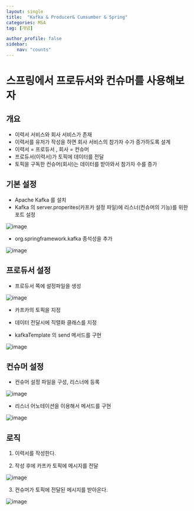 ```yaml
---
layout: single
title:  "Kafka & Producer& Cumsumber & Spring"
categories: MSA
tag: [개념]

author_profile: false
sidebar:
    nav: "counts"
---
```


# 스프링에서 프로듀서와 컨슈머를 사용해보자

## 개요

- 이력서 서비스와 회사 서비스가 존재
- 이력서를 유저가 작성을 하면 회사 서비스의 참가자 수가 증가하도록 설계
- 이력서 = 프로듀서 , 회사 = 컨슈머
- 프로듀서(이력서)가 토픽에 데이터를 전달
- 토픽을 구독한 컨슈머(회사)는 데이터를 받아와서 참가자 수를 증가

## 기본 설정

- Apache Kafka 를 설치
- Kafka 의 server.properites(카프카 설정 파일)에 리스너(컨슈머의 기능)를 위한 포트 설정

![image](https://user-images.githubusercontent.com/108928206/229005708-c37c5a3d-3025-4e8d-8cce-34bc48a6a5be.png)

- org.springframework.kafka 종석성을 추가

![image](https://user-images.githubusercontent.com/108928206/229005826-65ee6cc3-483f-4929-8293-389dcc760c3a.png)

## 프로듀서 설정

- 프로듀서 쪽에 설정파일을 생성

![image](https://user-images.githubusercontent.com/108928206/229005925-8fb49b27-48b9-4f12-a3b6-52c0f2af2e42.png)

  - 카프카의 토픽을 지정
  - 데이터 전달시에 직렬화 클래스를 지정

- kafkaTemplate 의 send 메서드를 구현

![image](https://user-images.githubusercontent.com/108928206/229006172-d4de2a75-7da7-4877-8a19-058579676839.png)

## 컨슈머 설정

- 컨슈머 설정 파일을 구성, 리스너에 등록

![image](https://user-images.githubusercontent.com/108928206/229006431-84dff4bc-4af2-4890-aa31-07162aafbb39.png)

- 리스너 어노테이션을 이용해서 메서드를 구현

![image](https://user-images.githubusercontent.com/108928206/229006567-d494d8ff-8eac-43cd-97d2-7ca827786f23.png)


## 로직

1. 이력서를 작성한다.

2. 작성 후에 카프카 토픽에 메시지를 전달

![image](https://user-images.githubusercontent.com/108928206/229006658-1fbb4e70-daf3-4e57-810e-1fb7807cc5c1.png)

3. 컨슈머가 토픽에 전달된 메시지를 받아온다.

![image](https://user-images.githubusercontent.com/108928206/229006808-a78bfb3c-4f8c-4dd6-806d-5c734c210498.png)


